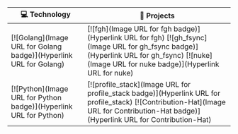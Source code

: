 | 💻 **Technology** | 🚀 **Projects** |
|-------------------|-----------------|
| [![Golang](Image URL for Golang badge)](Hyperlink URL for Golang) | [![fgh](Image URL for fgh badge)](Hyperlink URL for fgh) [![gh_fsync](Image URL for gh_fsync badge)](Hyperlink URL for gh_fsync) [![nuke](Image URL for nuke badge)](Hyperlink URL for nuke) |
| [![Python](Image URL for Python badge)](Hyperlink URL for Python) | [![profile_stack](Image URL for profile_stack badge)](Hyperlink URL for profile_stack) [![Contribution-Hat](Image URL for Contribution-Hat badge)](Hyperlink URL for Contribution-Hat) |
